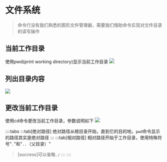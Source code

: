 # 文件系统

>命令行没有我们熟悉的图形文件管理器，需要我们借助命令实现对文件目录的读写操作

## 当前工作目录
使用pwd(print working directory)显示当前工作目录
![](/linux/5.png)
## 列出目录内容
![](/linux/6.png)
## 更改当前工作目录
使用cd命令更改当前工作目录，参数说明如下
![](/linux/7.png)


::::tabs
:::tab[绝对路径]
绝对路径从根目录开始，直到它的目的地，`pwd`命令显示的路径其实是绝对路径
:::
:::tab[相对路径]
相对路径开始于工作目录，使用特殊符号"`.`"和"`..`（父目录）"
>[success]可以省略`./`
:::
::::


